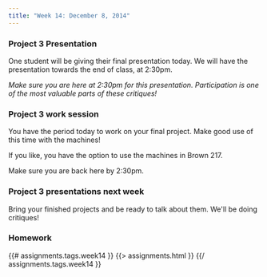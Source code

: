 ```yaml
---
title: "Week 14: December 8, 2014"
---
```


### Project 3 Presentation

One student will be giving their final presentation today. We will
have the presentation towards the end of class, at 2:30pm.

*Make sure you are here at 2:30pm for this presentation. Participation
is one of the most valuable parts of these critiques!*

### Project 3 work session

You have the period today to work on your final project. Make good
use of this time with the machines!

If you like, you have the option to use the machines in Brown 217.

Make sure you are back here by 2:30pm.

### Project 3 presentations next week

Bring your finished projects and be ready to talk about them. We'll
be doing critiques!

### Homework

{{# assignments.tags.week14 }}
{{> assignments.html }}
{{/ assignments.tags.week14 }}
